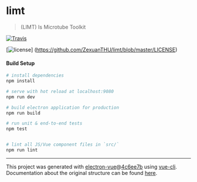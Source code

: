 # limt

> (LIMT) Is Microtube Toolkit


[![Travis](https://img.shields.io/travis/USER/REPO.svg)](https://travis-ci.org/ZexuanTHU/limt)


[![license](https://img.shields.io/github/license/mashape/apistatus.svg)]
(https://github.com/ZexuanTHU/limt/blob/master/LICENSE)
#### Build Setup

``` bash
# install dependencies
npm install

# serve with hot reload at localhost:9080
npm run dev

# build electron application for production
npm run build

# run unit & end-to-end tests
npm test


# lint all JS/Vue component files in `src/`
npm run lint

```

---

This project was generated with [electron-vue](https://github.com/SimulatedGREG/electron-vue)@[4c6ee7b](https://github.com/SimulatedGREG/electron-vue/tree/4c6ee7bf4f9b4aa647a22ec1c1ca29c2e59c3645) using [vue-cli](https://github.com/vuejs/vue-cli). Documentation about the original structure can be found [here](https://simulatedgreg.gitbooks.io/electron-vue/content/index.html).

